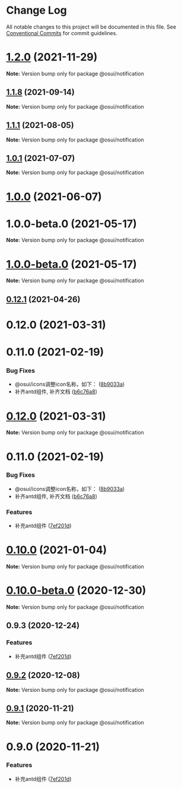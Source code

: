 # Change Log

All notable changes to this project will be documented in this file.
See [Conventional Commits](https://conventionalcommits.org) for commit guidelines.

# [1.2.0](https://gitee.com/gitee-fe/osui/tree/master/compare/v1.1.23...v1.2.0) (2021-11-29)

**Note:** Version bump only for package @osui/notification





## [1.1.8](https://gitee.com/gitee-fe/osui/tree/master/compare/v1.1.7...v1.1.8) (2021-09-14)

**Note:** Version bump only for package @osui/notification





## [1.1.1](https://gitee.com/gitee-fe/osui/tree/master/compare/v1.0.0-beta.1...v1.1.1) (2021-08-05)

**Note:** Version bump only for package @osui/notification





## [1.0.1](https://gitee.com/gitee-fe/osui/tree/master/compare/@osui/notification@1.0.0...@osui/notification@1.0.1) (2021-07-07)

**Note:** Version bump only for package @osui/notification





# [1.0.0](https://gitee.com/gitee-fe/osui/tree/master/compare/@osui/notification@0.12.1...@osui/notification@1.0.0) (2021-06-07)



# 1.0.0-beta.0 (2021-05-17)

**Note:** Version bump only for package @osui/notification





# [1.0.0-beta.0](https://gitee.com/gitee-fe/osui/tree/master/compare/v0.12.1...v1.0.0-beta.0) (2021-05-17)

**Note:** Version bump only for package @osui/notification





## [0.12.1](https://gitee.com/gitee-fe/osui/tree/master/compare/@osui/notification@0.10.0...@osui/notification@0.12.1) (2021-04-26)



# 0.12.0 (2021-03-31)



# 0.11.0 (2021-02-19)


### Bug Fixes

* @osui/icons调整icon名称，如下： ([8b9033a](https://gitee.com/gitee-fe/osui/tree/master/commits/8b9033af14f14ebae853692523739ca22c64123a))
* 补齐antd组件, 补齐文档 ([b6c76a8](https://gitee.com/gitee-fe/osui/tree/master/commits/b6c76a864b121479e151a97e926546f3370d0aed))





# [0.12.0](https://gitee.com/gitee-fe/osui/tree/master/compare/v0.11.0...v0.12.0) (2021-03-31)

**Note:** Version bump only for package @osui/notification





# 0.11.0 (2021-02-19)


### Bug Fixes

* @osui/icons调整icon名称，如下： ([8b9033a](https://gitee.com/gitee-fe/osui/tree/master/commits/8b9033af14f14ebae853692523739ca22c64123a))
* 补齐antd组件, 补齐文档 ([b6c76a8](https://gitee.com/gitee-fe/osui/tree/master/commits/b6c76a864b121479e151a97e926546f3370d0aed))


### Features

* 补充antd组件 ([7ef201d](https://gitee.com/gitee-fe/osui/tree/master/commits/7ef201df7efb9b3bbc0597fac45962c49c13533c))





# [0.10.0](https://gitee.com/gitee-fe/osui/tree/master/compare/@osui/notification@0.10.0-beta.0...@osui/notification@0.10.0) (2021-01-04)

**Note:** Version bump only for package @osui/notification





# [0.10.0-beta.0](https://gitee.com/gitee-fe/osui/tree/master/compare/@osui/notification@0.9.3...@osui/notification@0.10.0-beta.0) (2020-12-30)

**Note:** Version bump only for package @osui/notification





## 0.9.3 (2020-12-24)


### Features

* 补充antd组件 ([7ef201d](https://gitee.com/gitee-fe/osui/tree/master/commits/7ef201df7efb9b3bbc0597fac45962c49c13533c))





## [0.9.2](https://gitee.com/gitee-fe/osui/tree/master/compare/@osui/notification@0.9.1...@osui/notification@0.9.2) (2020-12-08)

**Note:** Version bump only for package @osui/notification





## [0.9.1](https://gitee.com/gitee-fe/osui/tree/master/compare/@osui/notification@0.9.0...@osui/notification@0.9.1) (2020-11-21)

**Note:** Version bump only for package @osui/notification





# 0.9.0 (2020-11-21)


### Features

* 补充antd组件 ([7ef201d](https://gitee.com/gitee-fe/osui/tree/master/commits/7ef201df7efb9b3bbc0597fac45962c49c13533c))
